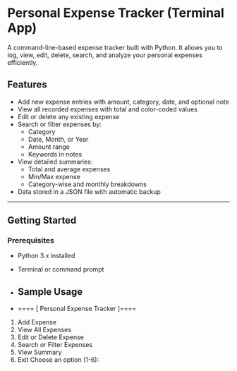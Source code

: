 # Personal Expense Tracker (Terminal App)

A command-line-based expense tracker built with Python. It allows you to log, view, edit, delete, search, and analyze your personal expenses efficiently.

##  Features

- Add new expense entries with amount, category, date, and optional note
- View all recorded expenses with total and color-coded values
- Edit or delete any existing expense
- Search or filter expenses by:
  - Category
  - Date, Month, or Year
  - Amount range
  - Keywords in notes
- View detailed summaries:
  - Total and average expenses
  - Min/Max expense
  - Category-wise and monthly breakdowns
- Data stored in a JSON file with automatic backup

---

##  Getting Started

### Prerequisites

- Python 3.x installed
- Terminal or command prompt

- ## Sample Usage

- ==== [ Personal Expense Tracker ]====
1. Add Expense
2. View All Expenses
3. Edit or Delete Expense
4. Search or Filter Expenses
5. View Summary
6. Exit
Choose an option (1-6):
